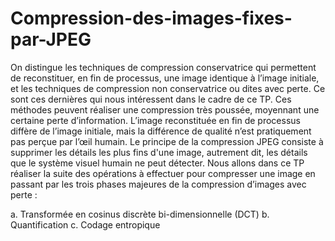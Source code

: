 # Compression-des-images-fixes-par-JPEG

On distingue les techniques de compression conservatrice qui permettent de
reconstituer, en fin de processus, une image identique à l’image initiale, et les
techniques de compression non conservatrice ou dites avec perte. Ce sont ces dernières
qui nous intéressent dans le cadre de ce TP. Ces méthodes peuvent réaliser une
compression très poussée, moyennant une certaine perte d’information. L’image
reconstituée en fin de processus diffère de l’image initiale, mais la différence de qualité
n’est pratiquement pas perçue par l’œil humain.
Le principe de la compression JPEG consiste à supprimer les détails les plus fins d'une
image, autrement dit, les détails que le système visuel humain ne peut détecter.
Nous allons dans ce TP réaliser la suite des opérations à effectuer pour compresser une
image en passant par les trois phases majeures de la compression d’images avec perte :

a. Transformée en cosinus discrète bi-dimensionnelle (DCT)
b. Quantification
c. Codage entropique
